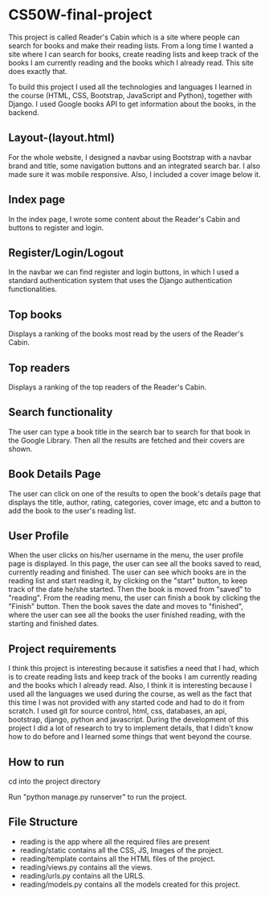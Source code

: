 # CS50W-final-project

This project is called Reader's Cabin which is a site where people can search for books and make their reading lists. From a long time I wanted a site where I can search for books, create reading lists and keep track of the books I am currently reading and the books which I already read. This site does exactly that.

To build this project I used all the technologies and languages I learned in the course (HTML, CSS, Bootstrap, JavaScript and Python), together with Django. I used Google books API to get information about the books, in the backend.

## Layout-(layout.html)

For the whole website, I designed a navbar using Bootstrap with a navbar brand and title, some navigation buttons and an integrated search bar. I also made sure it was mobile responsive. Also, I included a cover image below it.

## Index page

In the index page, I wrote some content about the Reader's Cabin and buttons to register and login.

## Register/Login/Logout

In the navbar we can find register and login buttons, in which I used a standard authentication system that uses the Django authentication functionalities.

## Top books

Displays a ranking of the books most read by the users of the Reader's Cabin.

## Top readers

Displays a ranking of the top readers of the Reader's Cabin.

## Search functionality

The user can type a book title in the search bar to search for that book in the Google Library. Then all the results are fetched and their covers are shown.

## Book Details Page

The user can click on one of the results to open the book's details page that displays the title, author, rating, categories, cover image, etc and a button to add the book to the user's reading list.

## User Profile

When the user clicks on his/her username in the menu, the user profile page is displayed. In this page, the user can see all the books saved to read, currently reading and finished. The user can see which books are in the reading list and start reading it, by clicking on the "start" button, to keep track of the date he/she started. Then the book is moved from "saved" to "reading". From the reading menu, the user can finish a book  by clicking the "Finish" button. Then the book saves the date and moves to "finished", where the user can see all the books the user finished reading, with the starting and finished dates.

## Project requirements

I think this project is interesting because it satisfies a need that I had, which is to create reading lists and keep track of the books I am currently reading and the books which I already read.
Also, I think it is interesting because I used all the languages we used during the course, as well as the fact that this time I was not provided with any started code and had to do it from scratch.
I used git for source control, html, css, databases, an api, bootstrap, django, python and javascript. During the development of this project I did a lot of research to try to implement details, that I didn't know how to do before and I learned some things that went beyond the course.

## How to run

cd into the project directory

Run "python manage.py runserver" to run the project.

## File Structure

- reading is the app where all the required files are present
- reading/static contains all the CSS, JS, Images of the project.
- reading/template contains all the HTML files of the project.
- reading/views.py contains all the views.
- reading/urls.py contains all the URLS.
- reading/models.py contains all the models created for this project.
